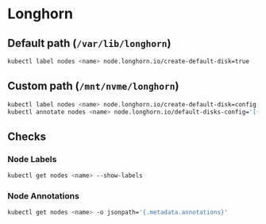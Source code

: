 # Longhorn

## Default path (`/var/lib/longhorn`)

```sh
kubectl label nodes <name> node.longhorn.io/create-default-disk=true
```

## Custom path (`/mnt/nvme/longhorn`)

```sh
kubectl label nodes <name> node.longhorn.io/create-default-disk=config
kubectl annotate nodes <name> node.longhorn.io/default-disks-config='[{"path":"/mnt/nvme/longhorn"}]'
```

## Checks

### Node Labels

```sh
kubectl get nodes <name> --show-labels
```

### Node Annotations

```sh
kubectl get nodes <name> -o jsonpath='{.metadata.annotations}'
```
